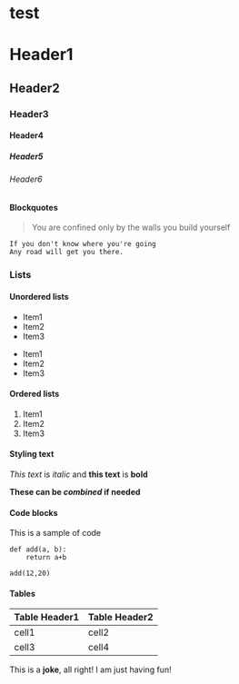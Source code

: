test
=======



# Header1
## Header2
### Header3
#### Header4
##### Header5
###### Header6


#### Blockquotes

>You are confined only by the walls you build yourself

```
If you don't know where you're going
Any road will get you there.
```

### Lists
#### Unordered lists

* Item1
* Item2
* Item3


- Item1
- Item2
- Item3


#### Ordered lists

1. Item1
2. Item2
3. Item3

#### Styling text

_This text_ is *italic* and **this text** is **bold**

**These can be _combined_ if needed**

#### Code blocks
This is a sample of code


```
def add(a, b):
	return a+b

add(12,20)
```

#### Tables

Table Header1 | Table Header2
------------- | -------------
cell1         | cell2
cell3         | cell4


This is a **joke**, all right!
I am just having fun!
